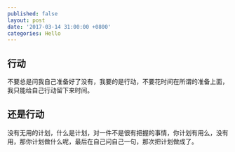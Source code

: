```yaml
---
published: false
layout: post
date: '2017-03-14 31:00:00 +0800'
categories: Hello
---
```

##  行动  
不要总是问我自己准备好了没有，我要的是行动，不要花时间在所谓的准备上面，我只能给自己行动留下来时间。  
## 还是行动  
没有无用的计划，什么是计划，对一件不是很有把握的事情，你计划有用么，没有用，那你计划做什么呢，最后在自己问自己一句，那次把计划做成了。

